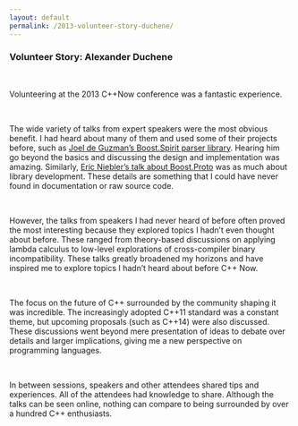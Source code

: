 ```yaml
---
layout: default
permalink: /2013-volunteer-story-duchene/
---
```


### Volunteer Story: Alexander Duchene

<br />

<!---
/images/alexander_duchene.jpg
Alexander Duchene was an undergraduate at Louisiana State University when he attended C++Now 2013 as a volunteer.
-->
 
Volunteering at the 2013 C++Now conference was a fantastic experience.

<br />

The wide variety of talks from expert speakers were the most obvious benefit. I had heard about many of them and used some of their projects before, such as [Joel de Guzman’s Boost.Spirit parser library](http://www.youtube.com/watch?v=XZKZZy_v7hE). Hearing him go beyond the basics and discussing the design and implementation was amazing. Similarly, [Eric Niebler’s talk about Boost.Proto](http://www.youtube.com/watch?v=JF6YM0XzHnE) was as much about library development. These details are something that I could have never found in documentation or raw source code.

<br />

However, the talks from speakers I had never heard of before often proved the most interesting because they explored topics I hadn’t even thought about before. These ranged from theory-based discussions on applying lambda calculus to low-level explorations of cross-compiler binary incompatibility. These talks greatly broadened my horizons and have inspired me to explore topics I hadn’t heard about before C++ Now.

<br />

The focus on the future of C++ surrounded by the community shaping it was incredible. The increasingly adopted C++11 standard was a constant theme, but upcoming proposals (such as C++14) were also discussed. These discussions went beyond mere presentation of ideas to debate over details and larger implications, giving me a new perspective on programming languages.

<br />

In between sessions, speakers and other attendees shared tips and experiences. All of the attendees had knowledge to share. Although the talks can be seen online, nothing can compare to being surrounded by over a hundred C++ enthusiasts.
 
